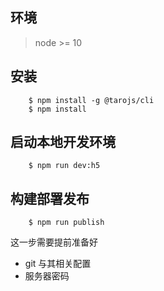 ## 环境

> node >= 10

## 安装

```
    $ npm install -g @tarojs/cli
    $ npm install
```

## 启动本地开发环境

```
    $ npm run dev:h5
```

## 构建部署发布

```
    $ npm run publish
```

这一步需要提前准备好

- git 与其相关配置
- 服务器密码

